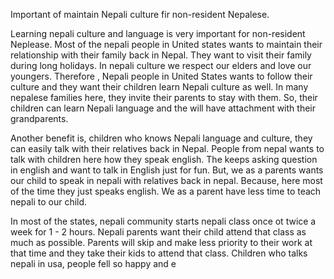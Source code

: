 <p>Important of maintain Nepali culture fir non-resident Nepalese.</p><p>Learning nepali culture and language is very important for non-resident Neplease. Most of the nepali people in United states wants to maintain their relationship with their family back in Nepal. They want to visit their family during long holidays. In nepali culture we respect our elders and love our youngers. Therefore , Nepali people in United States wants to follow their culture and they want their children learn Nepali culture as well. In many nepalese families here, they invite their parents to stay with them. So, their children can learn Nepali language and the will have attachment with their grandparents. &nbsp;</p><p>Another benefit is, children who knows Nepali language and culture, they can easily talk with their relatives back in Nepal. People from nepal wants to talk with children here how they speak english. The keeps asking question in english and want to talk in English just for fun. But, we as a parents wants our child to speak in nepali with relatives back in nepal. Because, here most of the time they just speaks english. We as a parent have less time to teach nepali to our child.&nbsp;</p><p>In most of the states, nepali community starts nepali class once ot twice a week for 1 - 2 hours. Nepali parents want their child attend that class as much as possible. Parents will skip and make less priority to their work at that time and they take their kids to attend that class. Children who talks nepali in usa, people fell so happy and e</p>

